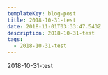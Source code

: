 ```yaml
---
templateKey: blog-post
title: 2018-10-31-test
date: 2018-11-01T03:33:47.543Z
description: 2018-10-31-test
tags:
  - 2018-10-31-test
---
```

2018-10-31-test
